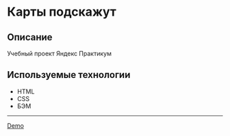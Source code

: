 # Карты подскажут

## Описание

Учебный проект Яндекс Практикум

## Используемые технологии

- HTML
- CSS
- БЭМ

---

[Demo](https://karty-podskazhut.nothingisreal.ru/)

